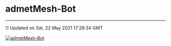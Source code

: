 # admetMesh-Bot
---
⏰ Updated on Sat, 22 May 2021 17:28:34 GMT

[![admetMesh-Bot](https://github.com/kotori-y/admetMesh-bot/actions/workflows/main.yml/badge.svg)](https://github.com/kotori-y/admetMesh-bot/actions/workflows/main.yml)
